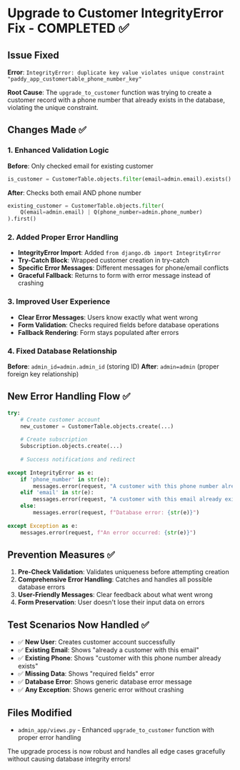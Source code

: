 # Upgrade to Customer IntegrityError Fix - COMPLETED ✅

## Issue Fixed
**Error**: `IntegrityError: duplicate key value violates unique constraint "paddy_app_customertable_phone_number_key"`

**Root Cause**: The `upgrade_to_customer` function was trying to create a customer record with a phone number that already exists in the database, violating the unique constraint.

## Changes Made ✅

### 1. Enhanced Validation Logic
**Before**: Only checked email for existing customer
```python
is_customer = CustomerTable.objects.filter(email=admin.email).exists()
```

**After**: Checks both email AND phone number
```python
existing_customer = CustomerTable.objects.filter(
    Q(email=admin.email) | Q(phone_number=admin.phone_number)
).first()
```

### 2. Added Proper Error Handling
- **IntegrityError Import**: Added `from django.db import IntegrityError`
- **Try-Catch Block**: Wrapped customer creation in try-catch
- **Specific Error Messages**: Different messages for phone/email conflicts
- **Graceful Fallback**: Returns to form with error message instead of crashing

### 3. Improved User Experience
- **Clear Error Messages**: Users know exactly what went wrong
- **Form Validation**: Checks required fields before database operations
- **Fallback Rendering**: Form stays populated after errors

### 4. Fixed Database Relationship
**Before**: `admin_id=admin.admin_id` (storing ID)
**After**: `admin=admin` (proper foreign key relationship)

## New Error Handling Flow ✅

```python
try:
    # Create customer account
    new_customer = CustomerTable.objects.create(...)
    
    # Create subscription
    Subscription.objects.create(...)
    
    # Success notifications and redirect
    
except IntegrityError as e:
    if 'phone_number' in str(e):
        messages.error(request, "A customer with this phone number already exists.")
    elif 'email' in str(e):
        messages.error(request, "A customer with this email already exists.")
    else:
        messages.error(request, f"Database error: {str(e)}")
        
except Exception as e:
    messages.error(request, f"An error occurred: {str(e)}")
```

## Prevention Measures ✅

1. **Pre-Check Validation**: Validates uniqueness before attempting creation
2. **Comprehensive Error Handling**: Catches and handles all possible database errors
3. **User-Friendly Messages**: Clear feedback about what went wrong
4. **Form Preservation**: User doesn't lose their input data on errors

## Test Scenarios Now Handled ✅

- ✅ **New User**: Creates customer account successfully
- ✅ **Existing Email**: Shows "already a customer with this email"
- ✅ **Existing Phone**: Shows "customer with this phone number already exists"
- ✅ **Missing Data**: Shows "required fields" error
- ✅ **Database Error**: Shows generic database error message
- ✅ **Any Exception**: Shows generic error without crashing

## Files Modified

- `admin_app/views.py` - Enhanced `upgrade_to_customer` function with proper error handling

The upgrade process is now robust and handles all edge cases gracefully without causing database integrity errors!
